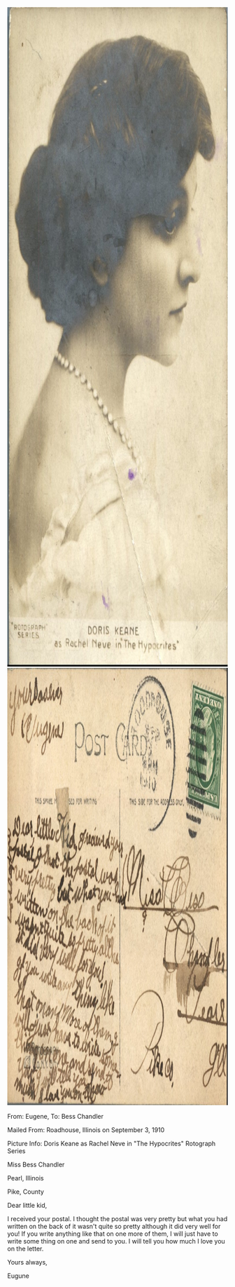 <html><body><a href="/wp-content/uploads/2014/06/postcard-2014-20140602_14194466_0404.jpg"><img class="alignnone size-full wp-image-905" src="/wp-content/uploads/2014/06/postcard-2014-20140602_14194466_0404.jpg" alt="postcard-2014-20140602_14194466_0404" width="1003" height="1505"></a> <a href="/wp-content/uploads/2014/06/postcard-2014-20140602_14195628_0405.jpg"><img class="alignnone size-full wp-image-906" src="/wp-content/uploads/2014/06/postcard-2014-20140602_14195628_0405.jpg" alt="postcard-2014-20140602_14195628_0405" width="1531" height="998"></a>



From: Eugene, To: Bess Chandler

Mailed From: Roadhouse, Illinois on September 3, 1910

Picture Info: Doris Keane as Rachel Neve in "The Hypocrites" Rotograph Series



Miss Bess Chandler

Pearl, Illinois

Pike, County



Dear little kid,

I received your postal. I thought the postal was very pretty but what you had written on the back of it wasn't quite so pretty although it did very well for you! If you write anything like that on one more of them, I will just have to write some thing on one and send to you. I will tell you how much I love you on the letter.

Yours always,

Eugune</body></html>